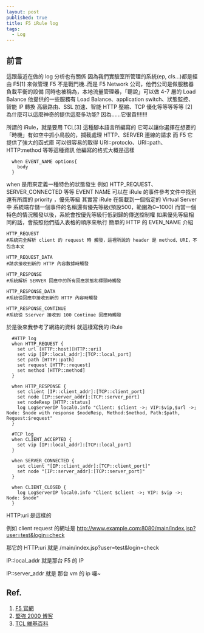```yaml
---
layout: post
published: true
title: F5 iRule log
tags: 
  - Log
---
```


## 前言

這跟最近在做的 log 分析也有關係
因為我們實驗室所管理的系統(ep, cls…)都是經由 F5[1] 來做管理
F5 不是戰鬥機..而是 F5 Network 公司，他們公司是做服務器負載平衡的設備
同時也被稱為，本地流量管理器，「聽說」可以做 4-7 層的 Load Balance
他提供的一些服務有
Load Balance、application switch、狀態監控、智能 IP 轉換
高級路由、SSL 加速、智能 HTTP 壓縮、TCP 優化等等等等等 [2]
為什麼可以這麼神奇的提供這麼多功能?
因為……它很貴!!!!!!!

所謂的 iRule，就是要用 TCL[3] 這種腳本語言所編寫的
它可以讓你選擇在想要的「時機」有如空中抓小鳥般的，攔截處理 HTTP、SERVER 連線的請求
而 F5 它提供了強大的函式庫
可以很容易的取得 URI::protoclo、URI::path、HTTP:method 等等這種資訊
他編寫的格式大概是這樣

```
  when EVENT_NAME options{
    body
  }
```

when 是用來定義一種特色的狀態發生
例如 HTTP_REQUEST、SERVER_CONNECTED 等等
EVENT NAME 可以在 iRule 的事件參考文件中找到
還有所謂的 priority ，優先等級
其實當 iRule 在裝載到一個指定的 Virtual Server 中
系統端存儲一個事件的名稱還有優先等級(預設500，範圍為0~1000)
而當一個特色的情況觸發以後，系統會按優先等級行低到歸的傳送控制權
如果優先等級相同的話，會按照他們插入表格的順序來執行
簡單的 HTTP 的 EVEN_NAME 介紹

```
HTTP_REQUEST
#系統完全解析 client 的 request 時 觸發，這裡所說的 header 是 method、URI，不包含本文

HTTP_REQUEST_DATA
#請求接收到新的 HTTP 內容數據時觸發

HTTP_RESPONSE
#系統解析 SERVER 回應中的所有回應狀態和標頭時觸發

HTTP_RESPONSE_DATA
#系統從回應中接收到新的 HTTP 內容時觸發

HTTP_RESPONSE_CONTINUE
#系統從 Sserver 接收到 100 Continue 回應時觸發
```

於是後來我參考了網路的資料
就這樣寫我的 iRule

```
  #HTTP log
  when HTTP_REQUEST {
    set url [HTTP::host][HTTP::uri]
    set vip [IP::local_addr]:[TCP::local_port]
    set path [HTTP::path]
    set request [HTTP::request]
    set method [HTTP::method]
  }
  
  when HTTP_RESPONSE {
    set client [IP::client_addr]:[TCP::client_port]
    set node [IP::server_addr]:[TCP::server_port]
    set nodeResp [HTTP::status]
    log LogServerIP local0.info "Client: $client ->; VIP:$vip,$url ->; Node: $node with response $nodeResp, Method:$method, Path:$path, Request:$request"
  }
  
  #TCP log
  when CLIENT_ACCEPTED {
    set vip [IP::local_addr]:[TCP::local_port]
  }
  
  when SERVER_CONNECTED {
    set client "[IP::client_addr]:[TCP::client_port]"
    set node "[IP::server_addr]:[TCP::server_port]"
  }
  
  when CLIENT_CLOSED {
    log LogServerIP local0.info "Client $client ->; VIP: $vip ->; Node: $node"
  }
```

HTTP:uri 是這樣的

例如 client request 的網址是 http://www.example.com:8080/main/index.jsp?user=test&login=check

那它的 HTTP:uri 就是 /main/index.jsp?user=test&login=check

IP::local_addr 就是那台 F5 的 IP

IP::server_addr 就是 那台 vm 的 ip 囉~


## Ref.
1. [F5 官網](https://f5.com/)
2. [堅強 2000 博客](http://www.cnblogs.com/me-sa/archive/2008/10/09/f5ltmirule.html)
3. [TCL 維基百科](https://zh.wikipedia.org/wiki/Tcl)
